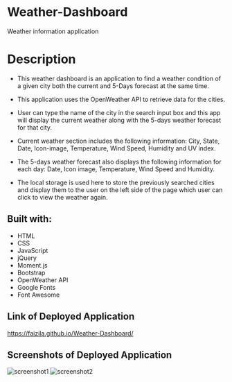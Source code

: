 # Weather-Dashboard

Weather information application

# Description

 * This weather dashboard is an application to find a weather condition of a given city both the current and 5-Days forecast at the same time. 

 * This application uses the OpenWeather API to retrieve data for the cities. 

 * User can type the name of the city in the search input box and this app will display the current weather along with the 5-days weather forecast for that city.

 * Current weather section includes the following information: City, State, Date, Icon-image, Temperature, Wind Speed, Humidity and UV index.

* The 5-days weather forecast also displays the following information for each day: Date, Icon image, Temperature, Wind Speed and Humidity.
 
 * The local storage is used here to store the previously searched cities and display them to the user on the left side of the page which user can click to view the weather again.

## Built with:

* HTML
* CSS
* JavaScript
* jQuery
* Moment.js
* Bootstrap
* OpenWeather API
* Google Fonts
* Font Awesome

## Link of Deployed Application

https://faizila.github.io/Weather-Dashboard/

## Screenshots of Deployed Application

![screenshot1](https://user-images.githubusercontent.com/78191579/135794973-f8a701d3-85cb-46a2-b2b9-bd8f84d46c0f.JPG)
![screenshot2](https://user-images.githubusercontent.com/78191579/135794970-4afe7376-be48-4e1f-92fe-aff11948f371.JPG)



